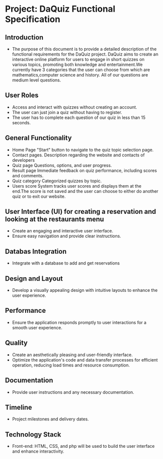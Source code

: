 # Project: DaQuiz Functional Specification
## Introduction
- The purpose of this document is to provide a detailed description of the functional requirements for the DaQuiz project.
  DaQuiz aims to create an interactive online platform for users to engage in short quizzes on various topics, promoting both knowledge and 
  entertainment.We currently have 3 categories that the user can choose from which are mathematics,computer science and history.
  All of our questions are medium level questions.

## User Roles
- Access and interact with quizzes without creating an account.
- The user can just join a quiz without having to register.
- The user has to complete each question of our quiz in less than 15 seconds.

## General Functionality
- Home Page
  "Start" button to navigate to the quiz topic selection page.
- Contact pages.
  Description regarding the website and contacts of developers
- Quiz page
  Questions, options, and user progress.
- Result page
  Immediate feedback on quiz performance, including scores and comments.
- Quiz category
  Categorized quizzes by topic.
- Users score
  System tracks user scores and displays them at the end.The score is not saved and the user can choose to either do another quiz or to exit our website.

## User Interface (UI) for creating a reservation and looking at the restaurants menu
- Create an engaging and interactive user interface.
- Ensure easy navigation and provide clear instructions.

## Databas Integration
- Integrate with a database to add and get reservations

## Design and Layout
- Develop a visually appealing design with intuitive layouts to enhance the user experience.

## Performance
- Ensure the application responds promptly to user interactions for a smooth user experience.

## Quality
- Create an aesthetically pleasing and user-friendly interface.
- Optimize the application's code and data transfer processes for efficient operation, reducing load times and resource consumption.

## Documentation
- Provide user instructions and any necessary documentation.

## Timeline
- Project milestones and delivery dates.

## Technology Stack
- Front-end: HTML, CSS, and php will be used to build the user interface and enhance interactivity.













